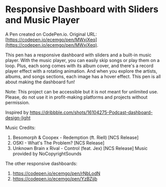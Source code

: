 # Responsive Dashboard with Sliders and Music Player

A Pen created on CodePen.io. Original URL: [https://codepen.io/ecemgo/pen/MWxjXeq](https://codepen.io/ecemgo/pen/MWxjXeq).

This pen has a responsive dashboard with sliders and a built-in music player. With the music player, you can easily skip songs or play them on a loop. Plus, each song comes with its album cover, and there's a record player effect with a rotating animation. And when you explore the artists, albums, and songs sections, each image has a hover effect. This pen is all about making the dashboard fun!

Note: This project can be accessible but it is not meant for unlimited use. Please, do not use it in profit-making platforms and projects without permission.

Inspired by https://dribbble.com/shots/16104275-Podcast-dashboard-design-light

Music Credits:
1) Besomorph & Coopex - Redemption (ft. Riell) [NCS Release]
2) OSKI - What's The Problem? [NCS Release]
3) Unknown Brain x Rival - Control (feat. Jex) [NCS Release]
Music provided by NoCopyrightSounds

The other responsive dashboards: 
1) https://codepen.io/ecemgo/pen/rNbLodN
2) https://codepen.io/ecemgo/pen/YzBZjjb
